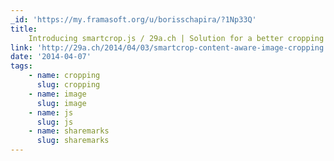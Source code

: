 ```yaml
---
_id: 'https://my.framasoft.org/u/borisschapira/?1Np33Q'
title:
    Introducing smartcrop.js / 29a.ch | Solution for a better cropping of images
link: 'http://29a.ch/2014/04/03/smartcrop-content-aware-image-cropping'
date: '2014-04-07'
tags:
    - name: cropping
      slug: cropping
    - name: image
      slug: image
    - name: js
      slug: js
    - name: sharemarks
      slug: sharemarks
---
```


<div class="markdown"><p></p></div>
